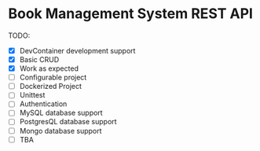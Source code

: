 # Book Management System REST API

TODO:

- [x] DevContainer development support
- [x] Basic CRUD
- [x] Work as expected
- [ ] Configurable project
- [ ] Dockerized Project
- [ ] Unittest
- [ ] Authentication
- [ ] MySQL database support
- [ ] PostgresQL database support
- [ ] Mongo database support
- [ ] TBA